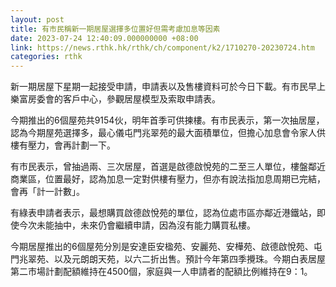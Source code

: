 ```yaml
---
layout: post
title: 有市民稱新一期居屋選擇多位置好但需考慮加息等因素
date: 2023-07-24 12:40:09.000000000 +08:00
link: https://news.rthk.hk/rthk/ch/component/k2/1710270-20230724.htm
categories: rthk
---
```


新一期居屋下星期一起接受申請，申請表以及售樓資料可於今日下載。有巿民早上樂富房委會的客戶中心，參觀居屋模型及索取申請表。

今期推出的6個屋苑共9154伙，明年首季可供揀樓。有市民表示，第一次抽居屋，認為今期屋苑選擇多，最心儀屯門兆翠苑的最大面積單位，但擔心加息會令家人供樓有壓力，會再計劃一下。

有市民表示，曾抽過兩、三次居屋，首選是啟德啟悅苑的二至三人單位，樓盤鄰近商業區，位置最好，認為加息一定對供樓有壓力，但亦有說法指加息周期已完結，會再「計一計數」。

有綠表申請者表示，最想購買啟德啟悅苑的單位，認為位處市區亦鄰近港鐵站，即使今次未能抽中，未來仍會繼續申請，因為沒有能力購買私樓。

今期居屋推出的6個屋苑分別是安達臣安楹苑、安麗苑、安樺苑、啟德啟悅苑、屯門兆翠苑、以及元朗朗天苑，以六二折出售。預計今年第四季攪珠。今期白表居屋第二市場計劃配額維持在4500個，家庭與一人申請者的配額比例維持在9：1。
